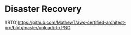 # Disaster Recovery

!(RTO)https://github.com/MathewT/aws-certified-architect-pro/blob/master/upload/rto.PNG
